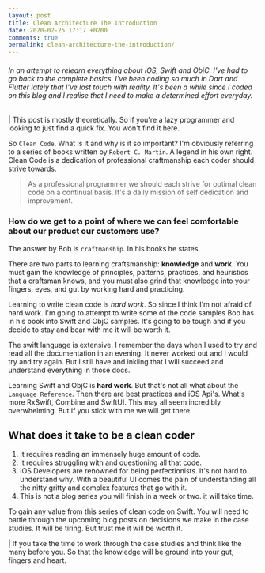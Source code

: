 ```yaml
---
layout: post
title: Clean Architecture The Introduction
date: 2020-02-25 17:17 +0200
comments: true
permalink: clean-architecture-the-introduction/
---
```


###### In an attempt to relearn everything about iOS, Swift and ObjC. I've had to go back to the complete basics. I've been coding so much in Dart and Flutter lately that I've lost touch with reality. It's been a while since I coded on this blog and I realise that I need to make a determined effort everyday.

| This post is mostly theoretically. So if you're a lazy programmer and looking to just find a quick fix. You won't find it here.

So `Clean Code`. What is it and why is it so important? I'm obviously referring to a series of books written by `Robert C. Martin`. A legend in his own right. Clean Code is a dedication of professional craftmanship each coder should strive towards.


> As a professional programmer we should each strive for optimal clean code on a continual basis. It's a daily mission of self dedication and improvement.

### How do we get to a point of where we can feel comfortable about our product our customers use?

The answer by Bob is `craftmanship`. In his books he states.

There are two parts to learning craftsmanship: __knowledge__ and __work__. You must gain the knowledge of principles, patterns, practices, and heuristics that a craftsman knows, and you must also grind that knowledge into your fingers, eyes, and gut by working hard and practicing.

Learning to write clean code is _hard work_. So since I think I'm not afraid of hard work. I'm going to attempt to write some of the code samples Bob has in his book into Swift and ObjC samples. It's going to be tough and if you decide to stay and bear with me it will be worth it.

The swift language is extensive. I remember the days when I used to try and read all the documentation in an evening. It never worked out and I would try and try again. But I still have and inkling that I will succeed and understand everything in those docs.

Learning Swift and ObjC is __hard work__. But that's not all what about the `Language Reference`. Then there are best practices and iOS Api's. What's more RxSwift, Combine and SwiftUI. This may all seem incredibly overwhelming. But if you stick with me we will get there.

## What does it take to be a clean coder

1. It requires reading an immensely huge amount of code.
2. It requires struggling with and questioning all that code.
3. iOS Developers are renowned for being perfectionists. It's not hard to understand why. With a beautiful UI comes the pain of understanding all the nitty gritty and complex features that go with it.
4. This is not a blog series you will finish in a week or two. it will take time.

To gain any value from this series of clean code on Swift. You will need to battle through the upcoming blog posts on decisions we make in the case studies. It will be tiring. But trust me it will be worth it.

| If you take the time to work through the case studies and think like the many before you. So that the knowledge will be ground into your gut, fingers and heart.

